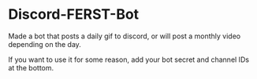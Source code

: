 # Discord-FERST-Bot

Made a bot that posts a daily gif to discord, or will post a monthly video depending on the day.

If you want to use it for some reason, add your bot secret and channel IDs at the bottom.
